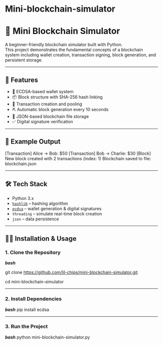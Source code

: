 # Mini-blockchain-simulator

# 🧱 Mini Blockchain Simulator

A beginner-friendly blockchain simulator built with Python.  
This project demonstrates the fundamental concepts of a blockchain system including wallet creation, transaction signing, block generation, and persistent storage.

---

## 🚀 Features

- 🔐 ECDSA-based wallet system
- 📦 Block structure with SHA-256 hash linking
- 🧾 Transaction creation and pooling
- ⛏ Automatic block generation every 10 seconds
- 💾 JSON-based blockchain file storage
- ✅ Digital signature verification

---

## 📸 Example Output
[Transaction] Alice → Bob: $50 [Transaction] Bob → Charlie: $30 [Block] New block created with 2 transactions (index: 1) Blockchain saved to file: blockchain.json


---

## 🛠 Tech Stack

- Python 3.x
- [`hashlib`](https://docs.python.org/3/library/hashlib.html) – hashing algorithm
- [`ecdsa`](https://pypi.org/project/ecdsa/) – wallet generation & digital signatures
- `threading` – simulate real-time block creation
- `json` – data persistence

---

## 🧑‍💻 Installation & Usage

### 1. Clone the Repository
***bash***

git clone https://github.com/lil-chips/mini-blockchain-simulator.git

cd mini-blockchain-simulator

---

### 2. Install Dependencies
***bash***
pip install ecdsa

---

### 3. Run the Project
***bash***
python mini-blockchain-simulator.py




